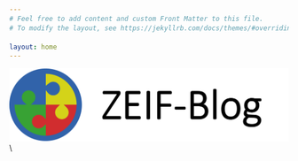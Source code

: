 ```yaml
---
# Feel free to add content and custom Front Matter to this file.
# To modify the layout, see https://jekyllrb.com/docs/themes/#overriding-theme-defaults

layout: home
---
```


![](https://github.com/PawelKulawiak/ZEIF-TEST/blob/main/ZEIF-LOGO/ZEIF-LOGO.png?raw=true)
\
